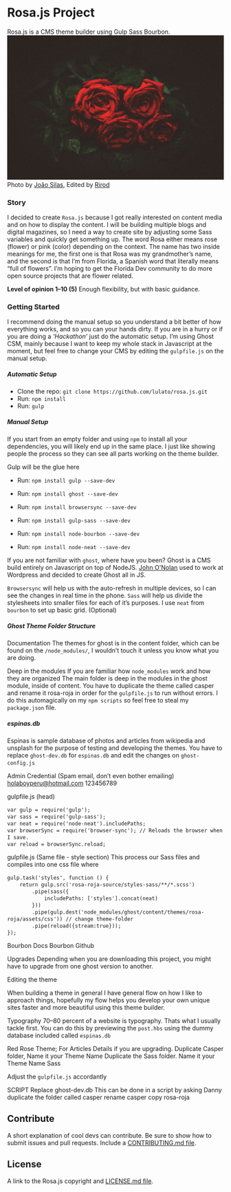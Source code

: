 # Rosa.js Project

Rosa.js is a CMS theme builder using Gulp Sass Bourbon.
![rosa-roja.js](https://raw.githubusercontent.com/lulato/rosa.js/master/rosa-roja-source/static-assets/rosa.js.jpeg)
Photo by [João Silas](https://unsplash.com/photos/Z5M06BfTTkc),
Edited by [Rirod](https://www.instagram.com/rirod180/)

### Story

I decided to create `Rosa.js` because I got really interested on content media and on how to display the content. I will be building multiple blogs and digital magazines, so I need a way to create site by adjusting some Sass variables and quickly get something up.  The word Rosa either means rose (flower) or pink (color) depending on the context. The name has two inside meanings for me, the first one is that Rosa was my grandmother’s name, and the second is that I’m from Florida,  a Spanish word that literally means “full of flowers”. I’m hoping to get the Florida Dev community to do more open source projects that are flower related.


**Level of opinion 1–10 (5)** 
Enough flexibility, but with basic guidance.


### Getting Started
I recommend doing the manual setup so you understand a bit better of how everything works, and so you can your hands dirty. If you are in a hurry or if you are doing a *’Hackathon’* just do the automatic setup. I’m using Ghost CSM, mainly because I want to keep my whole stack in Javascript at the moment, but feel free to change your CMS by editing the `gulpfile.js` on the manual setup. 

##### Automatic Setup
- Clone the repo: `git clone https://github.com/lulato/rosa.js.git`
- Run: `npm install`
- Run: `gulp`


##### Manual Setup
If you start from an empty folder and using `npm` to install all your dependencies, you will likely end  up in the same place. I just like showing people the process so they can see all parts working on the theme builder.

Gulp will be the glue here
- Run: `npm install gulp --save-dev`
- Run: `npm install ghost --save-dev`
- Run: `npm install browsersync --save-dev`


- Run: `npm install gulp-sass --save-dev`
- Run: `npm install node-bourbon --save-dev`
- Run: `npm install node-neat --save-dev`

If you are not familiar with `ghost`, where have you been? Ghost is a CMS build entirely on Javascript on top of NodeJS. [John O'Nolan](https://github.com/JohnONolan) used to work at Wordpress and decided to create Ghost all in JS.

`Browsersync` will help us with the auto-refresh in multiple devices, so I can see the changes in real time in the phone.
`Sass` will help us divide the stylesheets into smaller files for each of it’s purposes. I use `neat` from `bourbon` to set up basic grid. (Optional)


##### Ghost Theme Folder Structure
Documentation
The themes for ghost is in the content folder, which can be found on the `/node_modules/`, I wouldn’t touch it unless you know what you are doing.

Deep in the modules
If you are familiar how  `node_modules` work and how they are organized The main folder is deep in the modules in the ghost module, inside of content. You have to duplicate the theme called casper and rename it rosa-roja in order for the `gulpfile.js` to run without errors. I do this automagically on my `npm scripts` so feel free to steal my `package.json` file. 

##### espinas.db
Espinas is sample database of photos and articles from wikipedia and unsplash for the purpose of testing and developing the themes.
You have to replace `ghost-dev.db` for `espinas.db`
and edit the changes on `ghost-config.js`

Admin Credential (Spam email, don’t even bother emailing)
holaboyperu@hotmail.com
123456789

gulpfile.js (head)

    var gulp = require('gulp');
    var sass = require('gulp-sass');
    var neat = require('node-neat').includePaths;
    var browserSync = require('browser-sync'); // Reloads the browser when I save.
    var reload = browserSync.reload;
    


gulpfile.js (Same file - style section)
This process our Sass files and compiles into one css file where 

    gulp.task('styles', function () {    
        return gulp.src('rosa-roja-source/styles-sass/**/*.scss')
            .pipe(sass({
                includePaths: ['styles'].concat(neat)
            }))
            .pipe(gulp.dest('node_modules/ghost/content/themes/rosa-roja/assets/css')) // change theme-folder
            .pipe(reload({stream:true}));
    });


Bourbon Docs
Bourbon Github

Upgrades
Depending when you are downloading this project, you might have to upgrade from one ghost version to another.




Editing the theme

When building a theme in general I have general flow on how I like to approach things, hopefully my flow helps you develop your own unique sites faster and more beautiful using this theme builder.

Typography
70–80 percent of a website is typography. Thats what I usually tackle first. You can do this by previewing the `post.hbs` using the dummy database included called `espinas.db`

Red Rose Theme; For Articles
Details if you are upgrading.
Duplicate Casper folder, Name it your Theme Name 
Duplicate the Sass folder. Name it your Theme Name Sass

Adjust the `gulpfile.js` accordantly

SCRIPT
Replace ghost-dev.db
This can be done in a script by asking Danny
duplicate the folder called casper 
rename casper copy rosa-roja


## Contribute
A short explanation of cool devs can contribute. Be sure to show how to submit issues and pull requests. Include a [CONTRIBUTING.md file](https://github.com/lulato/rosa.js/blob/master/CONTRIBUTING.md).

## License
A link to the Rosa.js copyright and [LICENSE.md file](https://github.com/lulato/rosa.js/blob/master/LICENSE.md).